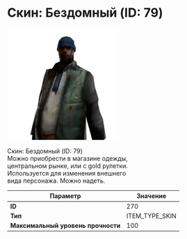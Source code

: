 # Скин: Бездомный (ID: 79)

![Item Image](../img/270.webp?raw=true)

Скин: Бездомный (ID: 79)<br>Можно приобрести в магазине одежды,<br>центральном рынке, или с gold рулетки.<br>Используется для изменения внешнего<br>вида персонажа. Можно надеть.


| Параметр | Значение |
|----------|----------|
| **ID** | 270 |
| **Тип** | ITEM_TYPE_SKIN |
| **Максимальный уровень прочности** | 100 |

